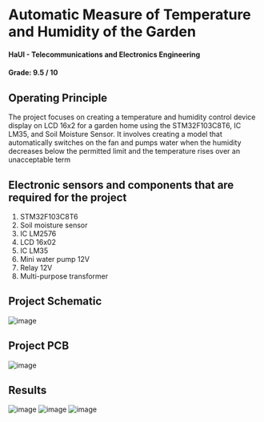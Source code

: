 # Automatic Measure of Temperature and Humidity of the Garden
#### HaUI - Telecommunications and Electronics Engineering
#### Grade: 9.5 / 10
## Operating Principle
The project focuses on creating a temperature and humidity control device display on LCD 16x2 for a garden home using the STM32F103C8T6, IC LM35, and Soil Moisture Sensor. It  involves creating a model that automatically switches on the fan and pumps water when the humidity decreases below the permitted limit and the temperature rises over an unacceptable term
## Electronic sensors and components that are required for the project
1. STM32F103C8T6 
2. Soil moisture sensor
3. IC LM2576 
4. LCD 16x02 
5. IC LM35 
6. Mini water pump 12V
7. Relay 12V 
8. Multi-purpose transformer

## Project Schematic
![image](https://github.com/mihducc/Automatic-Measure-Temperature-and-Humidity-of-the-Garden/assets/126342657/986a42ad-acc2-449b-9d8e-aee8b7b6dd5f)

## Project PCB
![image](https://github.com/mihducc/Automatic-Measure-Temperature-and-Humidity-of-the-Garden/assets/126342657/522430ad-ad56-47d3-b88a-ab2de4705dc8)

## Results
![image](https://github.com/mihducc/Automatic-Measure-Temperature-and-Humidity-of-the-Garden/assets/126342657/2a4c755f-702b-41f0-b542-929b38810504)
![image](https://github.com/mihducc/Automatic-Measure-Temperature-and-Humidity-of-the-Garden/assets/126342657/84be5653-8db8-44ce-9b44-9d94b4bda9ca)
![image](https://github.com/mihducc/Automatic-Measure-Temperature-and-Humidity-of-the-Garden/assets/126342657/3b65691e-835a-42ea-9fb4-87c4ebedd2dc)




